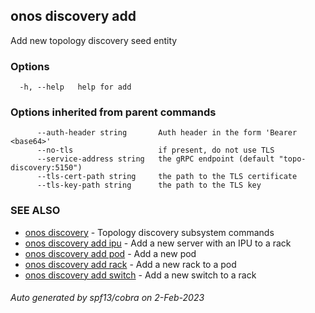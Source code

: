 <!--
SPDX-FileCopyrightText: 2019-present Open Networking Foundation <info@opennetworking.org>

SPDX-License-Identifier: Apache-2.0
-->

## onos discovery add

Add new topology discovery seed entity

### Options

```
  -h, --help   help for add
```

### Options inherited from parent commands

```
      --auth-header string       Auth header in the form 'Bearer <base64>'
      --no-tls                   if present, do not use TLS
      --service-address string   the gRPC endpoint (default "topo-discovery:5150")
      --tls-cert-path string     the path to the TLS certificate
      --tls-key-path string      the path to the TLS key
```

### SEE ALSO

* [onos discovery](onos_discovery.md)	 - Topology discovery subsystem commands
* [onos discovery add ipu](onos_discovery_add_ipu.md)	 - Add a new server with an IPU to a rack
* [onos discovery add pod](onos_discovery_add_pod.md)	 - Add a new pod
* [onos discovery add rack](onos_discovery_add_rack.md)	 - Add a new rack to a pod
* [onos discovery add switch](onos_discovery_add_switch.md)	 - Add a new switch to a rack

###### Auto generated by spf13/cobra on 2-Feb-2023
